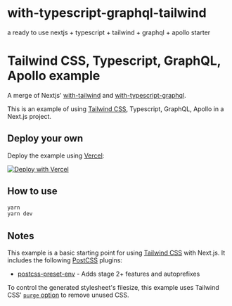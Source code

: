 # with-typescript-graphql-tailwind
a ready to use nextjs + typescript + tailwind + graphql + apollo starter

# Tailwind CSS, Typescript, GraphQL, Apollo example

A merge of Nextjs' [with-tailwind](https://github.com/vercel/next.js/tree/canary/examples/with-tailwindcss) and [with-typescript-graphql](https://github.com/vercel/next.js/tree/canary/examples/with-typescript-graphql).

This is an example of using [Tailwind CSS](https://tailwindcss.com), Typescript, GraphQL, Apollo in a Next.js project.

## Deploy your own

Deploy the example using [Vercel](https://vercel.com):

[![Deploy with Vercel](https://vercel.com/button)](https://vercel.com/import/project?template=https://github.com/PeerRich/with-typescript-graphql-tailwind/)

## How to use

```bash
yarn
yarn dev

```

## Notes

This example is a basic starting point for using [Tailwind CSS](https://tailwindcss.com) with Next.js. It includes the following [PostCSS](https://github.com/postcss/postcss) plugins:

- [postcss-preset-env](https://preset-env.cssdb.org/) - Adds stage 2+ features and autoprefixes

To control the generated stylesheet's filesize, this example uses Tailwind CSS' [`purge` option](https://tailwindcss.com/docs/controlling-file-size/#removing-unused-css) to remove unused CSS.
